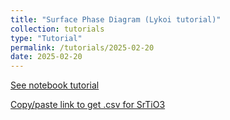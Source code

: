```yaml
---
title: "Surface Phase Diagram (Lykoi tutorial)"
collection: tutorials
type: "Tutorial"
permalink: /tutorials/2025-02-20
date: 2025-02-20
---
```


[See notebook tutorial](http://CifLord.github.io/files/notebooks/surface_phase_diagram.html)

[Copy/paste link to get .csv for SrTiO3](http://CifLord.github.io/files/datasets/SrTiO3001_surface_energy.csv)
